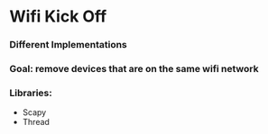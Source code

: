 # Wifi Kick Off
### Different Implementations
### Goal: remove devices that are on the same wifi network
### Libraries:
- Scapy
- Thread
